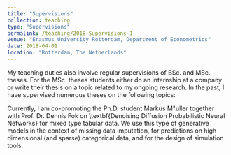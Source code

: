 ```yaml
---
title: "Supervisions"
collection: teaching
type: "Supervisions"
permalink: /teaching/2018-Supervisions-1
venue: "Erasmus University Rotterdam, Department of Econometrics"
date: 2018-04-01
location: "Rotterdam, The Netherlands"
---
```


My teaching duties also involve regular supervisions of BSc. and MSc. theses. For the MSc. theses students either do an internship at a company or write their thesis on a topic related to my ongoing research. In the past, I have supervised numerous theses on the following topics:


Currently, I am co-promoting the Ph.D. student Markus M\"uller together with Prof. Dr. Dennis Fok on \textbf{Denoising Diffusion Probabilistic Neural Networks} for mixed type tabular data. We use this type of generative models in the context of missing data imputation, for predictions on high dimensional (and sparse) categorical data, and for the design of simulation tools.
